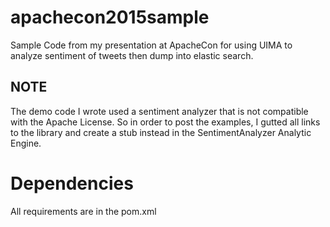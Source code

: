# apachecon2015sample
Sample Code from my presentation at ApacheCon for using UIMA to analyze sentiment of tweets then dump into elastic search. 


## NOTE
The demo code I wrote used a sentiment analyzer that is not compatible with the Apache License. So in order
to post the examples, I gutted all links to the library and create a stub instead in the SentimentAnalyzer Analytic
Engine.

# Dependencies
All requirements are in the pom.xml

